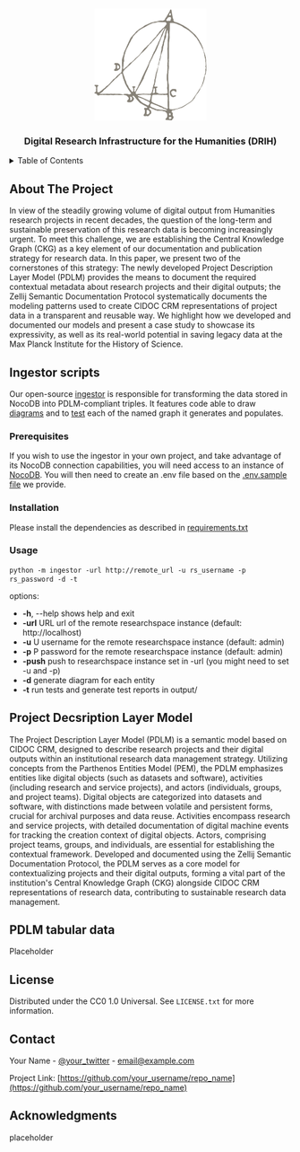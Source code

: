 <!-- Improved compatibility of back to top link: See: https://github.com/othneildrew/Best-README-Template/pull/73 -->

<a name="readme-top"></a>

<!--
*** Thanks for checking out the Best-README-Template. If you have a suggestion
*** that would make this better, please fork the repo and create a pull request
*** or simply open an issue with the tag "enhancement".
*** Don't forget to give the project a star!
*** Thanks again! Now go create something AMAZING! :D
-->

<!-- PROJECT SHIELDS -->

<!--
*** I'm using markdown "reference style" links for readability.
*** Reference links are enclosed in brackets [ ] instead of parentheses ( ).
*** See the bottom of this document for the declaration of the reference variables
*** for contributors-url, forks-url, etc. This is an optional, concise syntax you may use.
*** https://www.markdownguide.org/basic-syntax/#reference-style-links
-->

<!-- [![Contributors][contributors-shield]][contributors-url]
[![Forks][forks-shield]][forks-url]
[![Stargazers][stars-shield]][stars-url]
[![Issues][issues-shield]][issues-url]
[![MIT License][license-shield]][license-url]
[![LinkedIn][linkedin-shield]][linkedin-url] -->

<!-- PROJECT LOGO -->

<br />
<div align="center">
  <a href="https://www.mpiwg-berlin.mpg.de/">
    <img src="images/logo.png" alt="Logo" width="200" height="200">
  </a>

<h3 align="center">Digital Research Infrastructure for the Humanities (DRIH)</h3>

<!-- <p align="center">
    An awesome README template to jumpstart your projects!
    <br />
    <a href="https://github.com/othneildrew/Best-README-Template"><strong>Explore the docs »</strong></a>
    <br />
    <br />
    <a href="https://github.com/othneildrew/Best-README-Template">View Demo</a>
    ·
    <a href="https://github.com/othneildrew/Best-README-Template/issues">Report Bug</a>
    ·
    <a href="https://github.com/othneildrew/Best-README-Template/issues">Request Feature</a>
  </p>
</div> -->

</div>

<!-- TABLE OF CONTENTS -->

<details>
  <summary>Table of Contents</summary>
  <ol>
    <li>
      <a href="#about-the-project">About The Project</a>
    </li>
    <li>
      <a href="#ingestor-scripts">Ingestor Scripts</a>
    </li>
    <li><a href="#project-description-layer-model">Project Description Layer Model (PDLM) v.0.1</a></li>
    <li><a href="#pdlm-tabular-data">Tabular data of the PDLM v.0.1</a></li>
    <li><a href="#license">License</a></li>
    <li><a href="#contact">Contact</a></li>
    <li><a href="#acknowledgments">Acknowledgments</a></li>
  </ol>
</details>

<!-- ABOUT THE PROJECT -->

## About The Project

<!-- We could add a DRIH screenshot here? -->

<!-- [![Product Name Screen Shot][product-screenshot]](https://example.com) -->

In view of the steadily growing volume of digital output from Humanities research projects in recent decades, the question of the long-term and sustainable preservation of this research data is becoming increasingly urgent. To meet this challenge, we are establishing the Central Knowledge Graph (CKG) as a key element of our documentation and publication strategy for research data. In this paper, we present two of the cornerstones of this strategy: The newly developed Project Description Layer Model (PDLM) provides the means to document the required contextual metadata about research projects and their digital outputs; the Zellij Semantic Documentation Protocol systematically documents the modeling patterns used to create CIDOC CRM representations of project data in a transparent and reusable way. We highlight how we developed and documented our models and present a case study to showcase its expressivity, as well as its real-world potential in saving legacy data at the Max Planck Institute for the History of Science.

<!-- GETTING STARTED -->

## Ingestor scripts

Our open-source [ingestor](https://github.com/mpiwg-research-it/drih/blob/main/ingestor_code/__main__.py) is responsible for transforming the data stored in NocoDB into PDLM-compliant triples. It features code able to draw [diagrams](https://github.com/mpiwg-research-it/drih/blob/main/ingestor_output_samples/pictures/actor/project-team/pe34_002.png) and to [test](https://github.com/mpiwg-research-it/drih/blob/main/ingestor_output_samples/test_reports/activities.txt) each of the named graph it generates and populates.

### Prerequisites

If you wish to use the ingestor in your own project, and take advantage of its NocoDB connection capabilities, you will need access to an instance of [NocoDB](https://github.com/nocodb/nocodb). You will then need to create an .env file based on the [.env.sample file](https://github.com/mpiwg-research-it/drih/blob/main/ingestor_code/.env.sample) we provide.

### Installation

Please install the dependencies as described in [requirements.txt](https://github.com/mpiwg-research-it/drih/blob/main/ingestor_code/requirements.txt)

### Usage

```
python -m ingestor -url http://remote_url -u rs_username -p rs_password -d -t
```

options:

- **-h**, --help  shows help and exit
- **-url** URL    url of the remote researchspace instance (default: http://localhost)
- **-u**   U      username for the remote researchspace instance (default: admin)
- **-p**   P      password for the remote researchspace instance  (default: admin)
- **-push**       push to researchspace instance set in -url (you might need to set -u and -p)
- **-d**          generate diagram for each entity
- **-t**          run tests and generate test reports in output/

## Project Decsription Layer Model

The Project Description Layer Model (PDLM) is a semantic model based on CIDOC CRM, designed to describe research projects and their digital outputs within an institutional research data management strategy. Utilizing concepts from the Parthenos Entities Model (PEM), the PDLM emphasizes entities like digital objects (such as datasets and software), activities (including research and service projects), and actors (individuals, groups, and project teams). Digital objects are categorized into datasets and software, with distinctions made between volatile and persistent forms, crucial for archival purposes and data reuse. Activities encompass research and service projects, with detailed documentation of digital machine events for tracking the creation context of digital objects. Actors, comprising project teams, groups, and individuals, are essential for establishing the contextual framework. Developed and documented using the Zellij Semantic Documentation Protocol, the PDLM serves as a core model for contextualizing projects and their digital outputs, forming a vital part of the institution's Central Knowledge Graph (CKG) alongside CIDOC CRM representations of research data, contributing to sustainable research data management.

<!-- ROADMAP -->

## PDLM tabular data

Placeholder

<!-- LICENSE -->

## License

Distributed under the CC0 1.0 Universal. See `LICENSE.txt` for more information.

<!-- CONTACT -->

## Contact

Your Name - [@your_twitter](https://twitter.com/your_username) - email@example.com

Project Link: [https://github.com/your_username/repo_name](https://github.com/your_username/repo_name)

<!-- ACKNOWLEDGMENTS -->

## Acknowledgments

placeholder
